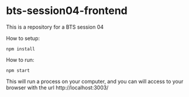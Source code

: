 # bts-session04-frontend

This is a repository for a BTS session 04

How to setup:
```
npm install
```

How to run:
```
npm start
```

This will run a process on your computer, and you can will access to your browser with the url http://localhost:3003/